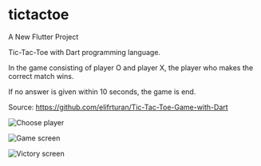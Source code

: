 # tictactoe

A New Flutter Project

Tic-Tac-Toe with Dart programming language. 

In the game consisting of player O and player X, the player who makes the correct match wins. 

If no answer is given within 10 seconds, the game is end.

Source: https://github.com/elifrturan/Tic-Tac-Toe-Game-with-Dart


![Choose player](https://github.com/thanhctag1999/tictactoe/assets/71964825/16c7d496-a948-4575-9520-7b386c5b8954)

![Game screen](https://github.com/thanhctag1999/tictactoe/assets/71964825/16cb437a-6e86-48dd-89d6-b0e35a3e663d)

![Victory screen](https://github.com/thanhctag1999/tictactoe/assets/71964825/eeb668f7-cbff-4157-ab43-26ad99830e23)
